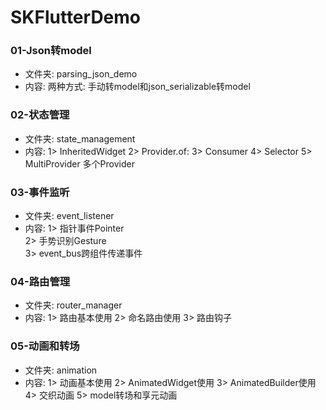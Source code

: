 # SKFlutterDemo


### 01-Json转model 
+ 文件夹: parsing_json_demo
+ 内容:  两种方式: 手动转model和json_serializable转model

### 02-状态管理 
+ 文件夹: state_management
+ 内容:
1> InheritedWidget 
2> Provider.of: 
3> Consumer 
4> Selector
5> MultiProvider 多个Provider

### 03-事件监听
+ 文件夹: event_listener
+ 内容: 
1> 指针事件Pointer  
2> 手势识别Gesture   
3> event_bus跨组件传递事件

### 04-路由管理
+ 文件夹: router_manager
+ 内容: 
1> 路由基本使用 
2> 命名路由使用
3> 路由钩子 

### 05-动画和转场
+ 文件夹: animation
+ 内容:
1> 动画基本使用
2> AnimatedWidget使用
3> AnimatedBuilder使用
4> 交织动画
5> model转场和享元动画